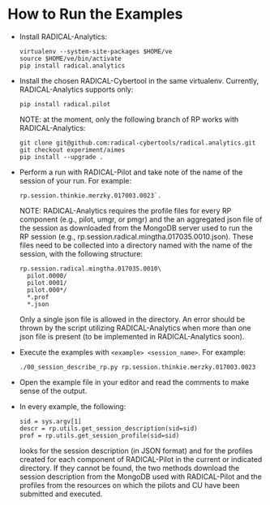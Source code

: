 # How to Run the Examples

* Install RADICAL-Analytics:  
  ```
  virtualenv --system-site-packages $HOME/ve
  source $HOME/ve/bin/activate
  pip install radical.analytics
  ```

* Install the chosen RADICAL-Cybertool in the same virtualenv.
  Currently, RADICAL-Analytics supports only:  
  ```
  pip install radical.pilot
  ```  
  NOTE: at the moment, only the following branch of RP works with RADICAL-Analytics:
  ```  
  git clone git@github.com:radical-cybertools/radical.analytics.git
  git checkout experiment/aimes
  pip install --upgrade .
  ```

* Perform a run with RADICAL-Pilot and take note of the name of the session of your run. For example:  
  ```
  rp.session.thinkie.merzky.017003.0023`.
  ```  
  NOTE: RADICAL-Analytics requires the profile files for every RP component (e.g., pilot, umgr, or pmgr) and the an aggregated json file of the session as downloaded from the MongoDB server used to run the RP session (e.g., rp.session.radical.mingtha.017035.0010.json). These files need to be collected into a directory named with the name of the session, with the following structure:  
  ```
  rp.session.radical.mingtha.017035.0010\
    pilot.0000/
    pilot.0001/
    pilot.000*/
    *.prof
    *.json
  ```  
  Only a single json file is allowed in the directory. An error should be thrown by the script utilizing RADICAL-Analytics when more than one json file is present (to be implemented in RADICAL-Analytics soon).

* Execute the examples with `<example> <session_name>`. For example:  
  ```
  ./00_session_describe_rp.py rp.session.thinkie.merzky.017003.0023
  ```

* Open the example file in your editor and read the comments to make sense of
  the output.

* In every example, the following:  
  ```
  sid = sys.argv[1]
  descr = rp.utils.get_session_description(sid=sid)
  prof = rp.utils.get_session_profile(sid=sid)
  ```  
  looks for the session description (in JSON format) and for the profiles created for each component of RADICAL-Pilot in the current or indicated directory. If they cannot be found, the two methods download the session description from the MongoDB used with RADICAL-Pilot and the profiles from the resources on which the pilots and CU have been submitted and executed.
